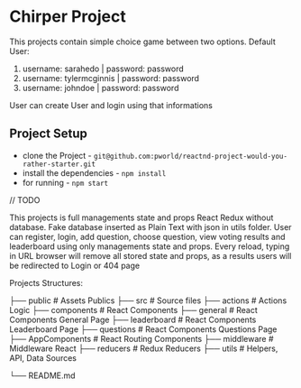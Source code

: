 # Chirper Project

This projects contain simple choice game between two options.
Default User:
1. username: sarahedo | password: password
2. username: tylermcginnis | password: password
3. username: johndoe | password: password

User can create User and login using that informations


## Project Setup

* clone the Project - `git@github.com:pworld/reactnd-project-would-you-rather-starter.git`
* install the dependencies - `npm install`
* for running - `npm start`


// TODO

This projects is full managements state and props React Redux without database. Fake database inserted as Plain Text with json in utils folder.
User can register, login, add question, choose question, view voting results and leaderboard using only managements state and props. 
Every reload, typing in URL browser will remove all stored state and props, as a results users will be redirected to Login or 404 page

Projects Structures:

├── public                  # Assets Publics
├── src                     # Source files
    ├── actions             # Actions Logic
    ├── components          # React Components
        ├── general         # React Components General Page
        ├── leaderboard     # React Components Leaderboard Page
        ├── questions       # React Components Questions Page
        ├── AppComponents   # React Routing Components
    ├── middleware          # Middleware React
    ├── reducers            # Redux Reducers
    ├── utils               # Helpers, API, Data Sources

└── README.md